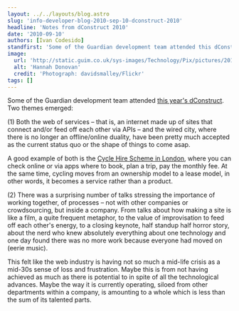 ```yaml
---
layout: ../../layouts/blog.astro
slug: 'info-developer-blog-2010-sep-10-dconstruct-2010'
headline: 'Notes from dConstruct 2010'
date: '2010-09-10'
authors: [Ivan Codesido]
standfirst: 'Some of the Guardian development team attended this dConstruct 2010 – from which two themes emerged ...'
image:
  url: 'http://static.guim.co.uk/sys-images/Technology/Pix/pictures/2010/12/3/1291385946293/Hannah-Donovan-006.jpg'
  alt: 'Hannah Donovan'
  credit: 'Photograph: davidsmalley/Flickr'
tags: []
---
```


Some of the Guardian development team attended [this year's dConstruct](http://2010.dconstruct.org/). Two themes emerged:

(1) Both the web of services – that is, an internet made up of sites that connect and/or feed off each other via APIs – and the wired city, where there is no longer an offline/online duality, have been pretty much accepted as the current status quo or the shape of things to come asap.

A good example of both is the [Cycle Hire Scheme in London](http://www.tfl.gov.uk/roadusers/cycling/14808.aspx), where you can check online or via apps where to book, plan a trip, pay the monthly fee. At the same time, cycling moves from an ownership model to a lease model, in other words, it becomes a service rather than a product.

(2) There was a surprising number of talks stressing the importance of working together, of processes – not with other companies or crowdsourcing, but inside a company. From talks about how making a site is like a film, a quite frequent metaphor, to the value of improvisation to feed off each other's energy, to a closing keynote, half standup half horror story, about the nerd who knew absolutely everything about one technology and one day found there was no more work because everyone had moved on (eerie music).

This felt like the web industry is having not so much a mid-life crisis as a mid-30s sense of loss and frustration. Maybe this is from not having achieved as much as there is potential to in spite of all the technological advances. Maybe the way it is currently operating, siloed from other departments within a company, is amounting to a whole which is less than the sum of its talented parts.
